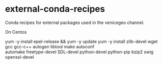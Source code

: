 # external-conda-recipes
Conda recipes for external packages used in the venicegeo channel.

On Centos

yum -y install epel-release && yum -y update
yum -y install zlib-devel wget gcc gcc-c++ autogen libtool make autoconf\
    automake freetype-devel SDL-devel python-devel python-pip bzip2 swig\
    openssl-devel

